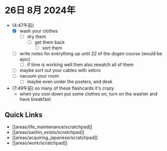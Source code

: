 # 26日 8月 2024年
- (4:47午前) 
  - [x] wash your clothes
    - [ ] dry them
      - [ ] get them back
        - [ ] sort them
  - [ ] write notes for everything up until 22 of the dogen course (would be epic)
    - [ ] if time is working well then also rewatch all of them
  - [ ] maybe sort out your cables with velcro
  - [ ] vacuum your room
    - [ ] maybe even under the posters, and desk
- (7:49午前) so many of these flashcards it's crazy
  - when you cool down put some clothes on, turn on the washer and have breakfast

 



## Quick Links
- [[areas/life_maintenance/scratchpad]]
- [[areas/sashin_exists/scratchpad]]
- [[areas/acquiring_japanese/scratchpad]]
- [[areas/work/scratchpad]]

